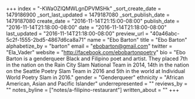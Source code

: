 +++
index = "-KWaOZlQMWLgnDPVMSHk"
_sort_create_date = 1479186900
_sort_last_updated = 1479187080
_sort_publish_date = 1479187080
create_date = "2016-11-14T21:15:00-08:00"
publish_date = "2016-11-14T21:18:00-08:00"
date = "2016-11-14T21:18:00-08:00"
last_updated = "2016-11-14T21:18:00-08:00"
preview_url = "40a46abc-5c2f-1555-2bd5-4867d6ca8a71"
name = "Ebo Barton"
title = "Ebo Barton"
alphabetize_by = "barton"
email = "ebobarton@gmail.com"
twitter = "Ela_Vader"
website = "http://facebook.com/ebobartonpoetry"
bio = "Ebo Barton is a genderqueer Black and Filipino poet and artist. They placed 7th in the nation on the Rain City Slam National Team in 2014, 14th in the nation on the Seattle Poetry Slam Team in 2016 and 5th in the world at Individual World Poetry Slam in 2016."
gender = "Genderqueer"
ethnicity = "African American, Asian and Pacific Islander"
underrepresented = ""
reviews_by = ""
notes_byline = ["notes/a-filipino-restaurant"]
written_about = ""
+++


